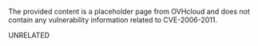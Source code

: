 The provided content is a placeholder page from OVHcloud and does not contain any vulnerability information related to CVE-2006-2011.

UNRELATED